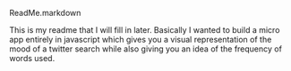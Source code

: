 ReadMe.markdown

This is my readme that I will fill in later. Basically I wanted to build a micro app entirely in javascript which gives you a visual representation of the mood of a twitter search while also giving you an idea of the frequency of words used.